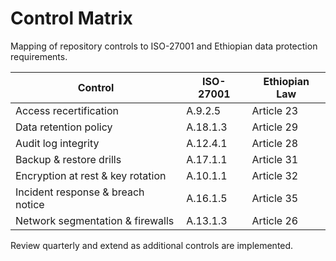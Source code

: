 # Control Matrix

Mapping of repository controls to ISO-27001 and Ethiopian data protection
requirements.

| Control | ISO-27001 | Ethiopian Law |
| --- | --- | --- |
| Access recertification | A.9.2.5 | Article 23 |
| Data retention policy | A.18.1.3 | Article 29 |
| Audit log integrity | A.12.4.1 | Article 28 |
| Backup & restore drills | A.17.1.1 | Article 31 |
| Encryption at rest & key rotation | A.10.1.1 | Article 32 |
| Incident response & breach notice | A.16.1.5 | Article 35 |
| Network segmentation & firewalls | A.13.1.3 | Article 26 |

Review quarterly and extend as additional controls are implemented.
